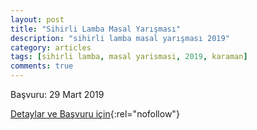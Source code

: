 ```yaml
---
layout: post
title: "Sihirli Lamba Masal Yarışması"
description: "sihirli lamba masal yarışması 2019"
category: articles
tags: [sihirli lamba, masal yarismasi, 2019, karaman]
comments: true
---
```


Başvuru: 29 Mart 2019

[Detaylar ve Başvuru için](http://www.karamankulturturizm.gov.tr/TR-223243/sihirli-lamba-masal-yarismasi.html){:rel="nofollow"}